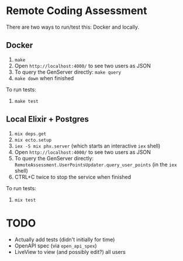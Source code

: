 # Remote Coding Assessment

There are two ways to run/test this: Docker and locally.

## Docker

1. `make`
2. Open `http://localhost:4000/` to see two users as JSON
3. To query the GenServer directly: `make query`
4. `make down` when finished

To run tests:
1. `make test`

## Local Elixir + Postgres

1. `mix deps.get`
2. `mix ecto.setup`
3. `iex -S mix phx.server` (which starts an interactive `iex` shell)
4. Open `http://localhost:4000/` to see two users as JSON
5. To query the GenServer directly: `RemoteAssessment.UserPointsUpdater.query_user_points` (in the `iex` shell)
6. CTRL+C twice to stop the service when finished

To run tests:
1. `mix test`

# TODO

- Actually add tests (didn't initially for time)
- OpenAPI spec (via `open_api_spex`)
- LiveView to view (and possibly edit?) all users
